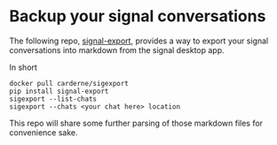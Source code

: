 # Backup your signal conversations

The following repo, [signal-export](https://github.com/carderne/signal-export), provides a way to export your signal conversations into markdown from the signal desktop app.

In short

```
docker pull carderne/sigexport
pip install signal-export
sigexport --list-chats
sigexport --chats <your chat here> location
```

This repo will share some further parsing of those markdown files for convenience sake.

